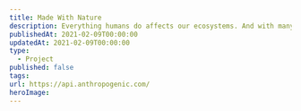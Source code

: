 ```yaml
---
title: Made With Nature
description: Everything humans do affects our ecosystems. And with many of the Earth's systems at tipping points, there must be accessibility and modernization of climate data platforms.
publishedAt: 2021-02-09T00:00:00
updatedAt: 2021-02-09T00:00:00
type:
  - Project
published: false
tags: 
url: https://api.anthropogenic.com/
heroImage:
---
```

